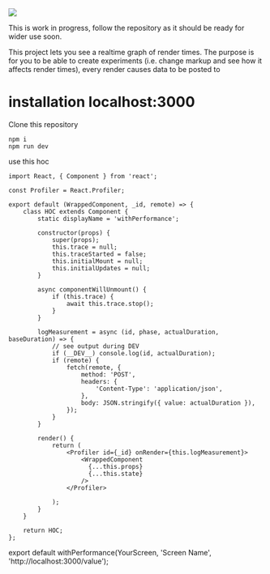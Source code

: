 <img src="./example.gif"/>

This is work in progress, follow the repository as it should be ready for wider use soon.


This project lets you see a realtime graph of render times. The purpose is for you to be able to create experiments (i.e. change markup and see how it affects render times), every render causes data to be posted to 


# installation localhost:3000
Clone this repository
```
npm i
npm run dev
```


use this hoc 

```
import React, { Component } from 'react';

const Profiler = React.Profiler;

export default (WrappedComponent, _id, remote) => {
    class HOC extends Component {
        static displayName = 'withPerformance';

        constructor(props) {
            super(props);
            this.trace = null;
            this.traceStarted = false;
            this.initialMount = null;
            this.initialUpdates = null;
        }

        async componentWillUnmount() {
            if (this.trace) {
                await this.trace.stop();
            }
        }

        logMeasurement = async (id, phase, actualDuration, baseDuration) => {
            // see output during DEV
            if (__DEV__) console.log(id, actualDuration);
            if (remote) {
                fetch(remote, {
                    method: 'POST',
                    headers: {
                        'Content-Type': 'application/json',
                    },
                    body: JSON.stringify({ value: actualDuration }),
                });
            }
        }

        render() {
            return (
                <Profiler id={_id} onRender={this.logMeasurement}>
                    <WrappedComponent
                      {...this.props}
                      {...this.state}
                    />
                </Profiler>

            );
        }
    }

    return HOC;
};

```

export default withPerformance(YourScreen, 'Screen Name', 'http://localhost:3000/value');


